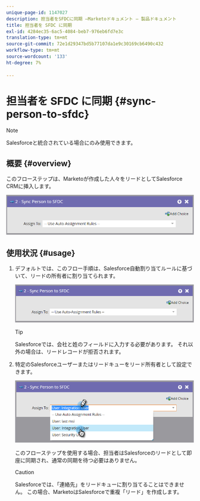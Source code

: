 ```yaml
---
unique-page-id: 1147027
description: 担当者をSFDCに同期 —Marketoドキュメント — 製品ドキュメント
title: 担当者を SFDC に同期
exl-id: 4284ec35-6ac5-4084-beb7-976eb6fd7e3c
translation-type: tm+mt
source-git-commit: 72e1d29347bd5b77107da1e9c30169cb6490c432
workflow-type: tm+mt
source-wordcount: '133'
ht-degree: 7%

---
```


# 担当者を SFDC に同期 {#sync-person-to-sfdc}

>[!NOTE]
>
>Salesforceと統合されている場合にのみ使用できます。

## 概要 {#overview}

このフローステップは、Marketoが作成した人々をリードとしてSalesforce CRMに挿入します。

![](assets/sync-person-to-sfdc.png)

## 使用状況 {#usage}

1. デフォルトでは、このフロー手順は、Salesforce自動割り当てルールに基づいて、リードの所有者に割り当てられます。

   ![](assets/sync-person-to-sfdc.png)

   >[!TIP]
   >
   >Salesforceでは、会社と姓のフィールドに入力する必要があります。 それ以外の場合は、リードレコードが拒否されます。

1. 特定のSalesforceユーザーまたはリードキューをリード所有者として設定できます。

   ![](assets/sync-person-to-sfdc-2.png)

   このフローステップを使用する場合、担当者はSalesforceのリードとして即座に同期され、通常の同期を待つ必要はありません。

   >[!CAUTION]
   >
   >Salesforceでは、「連絡先」をリードキューに割り当てることはできません。 この場合、MarketoはSalesforceで重複「リード」を作成します。
